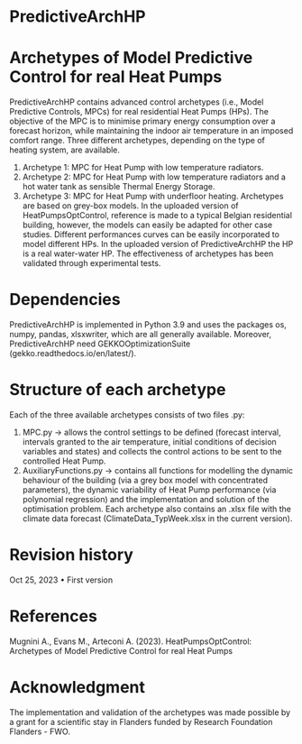# PredictiveArchHP
# Archetypes of Model Predictive Control for real Heat Pumps
PredictiveArchHP contains advanced control archetypes (i.e., Model Predictive Controls, MPCs) for real residential Heat Pumps (HPs). The objective of the MPC is to minimise primary energy consumption over a forecast horizon, while maintaining the indoor air temperature in an imposed comfort range.
Three different archetypes, depending on the type of heating system, are available. 
  1. Archetype 1: MPC for Heat Pump with low temperature radiators.
  2. Archetype 2: MPC for Heat Pump with low temperature radiators and a hot water tank as sensible Thermal Energy Storage.
  3. Archetype 3: MPC for Heat Pump with underfloor heating. Archetypes are based on grey-box models. In the uploaded version of HeatPumpsOptControl, reference is made to a typical Belgian residential building, however, the models can easily be adapted for other case studies. Different performances curves can be easily incorporated to model different HPs. In the uploaded version of PredictiveArchHP the HP is a real water-water HP.
The effectiveness of archetypes has been validated through experimental tests.

# Dependencies
PredictiveArchHP is implemented in Python 3.9 and uses the packages os, numpy, pandas, xlsxwriter, which are all generally available. Moreover, PredictiveArchHP need GEKKOOptimizationSuite (gekko.readthedocs.io/en/latest/).

# Structure of each archetype
Each of the three available archetypes consists of two files .py:
  1.	MPC.py -> allows the control settings to be defined (forecast interval, intervals granted to the air temperature, initial conditions of decision variables and states) and collects the control actions to be sent to the controlled Heat Pump.
  2.	AuxiliaryFunctions.py -> contains all functions for modelling the dynamic behaviour of the building (via a grey box model with concentrated parameters), the dynamic variability of Heat Pump performance (via polynomial regression) and the implementation and solution of the optimisation problem. Each archetype also contains an .xlsx file with the climate data forecast (ClimateData_TypWeek.xlsx in the current version).
     
# Revision history
Oct 25, 2023
•	First version

# References
Mugnini A., Evans M., Arteconi A. (2023). HeatPumpsOptControl: Archetypes of Model Predictive Control for real Heat Pumps

# Acknowledgment
The implementation and validation of the archetypes was made possible by a grant for a scientific stay in Flanders funded by Research Foundation Flanders - FWO.

